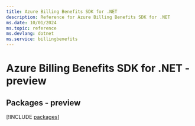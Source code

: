 ```yaml
---
title: Azure Billing Benefits SDK for .NET
description: Reference for Azure Billing Benefits SDK for .NET
ms.date: 10/01/2024
ms.topic: reference
ms.devlang: dotnet
ms.service: billingbenefits
---
```

# Azure Billing Benefits SDK for .NET - preview
## Packages - preview
[!INCLUDE [packages](billing-benefits-index.md)]